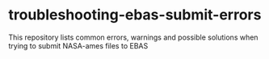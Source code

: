 # troubleshooting-ebas-submit-errors
This repository lists common errors, warnings and possible solutions when trying to submit NASA-ames files to EBAS
